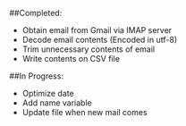 ##Completed:
- Obtain email from Gmail via IMAP server 
- Decode email contents (Encoded in utf-8)
- Trim unnecessary contents of email
- Write contents on CSV file 

##In Progress:
- Optimize date
- Add name variable 
- Update file when new mail comes
